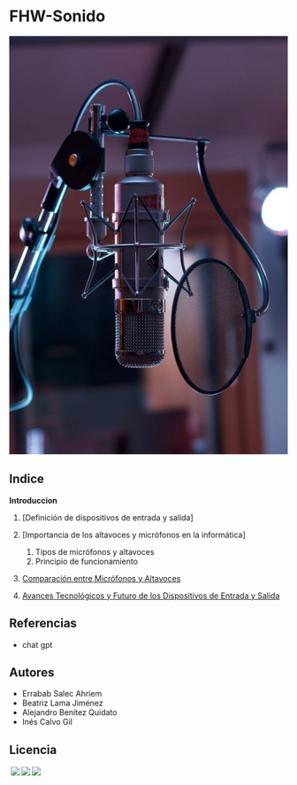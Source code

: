 # FHW-Sonido
![portada](img/portada.jpeg)

## Indice
 **Introduccion**
   1. [Definición de dispositivos de entrada y salida] 
   2. [Importancia de los altavoces y micrófonos en la informática] <!-- HACER QUE PARTICIPEN-->
      1. Tipos de micrófonos y altavoces
      2. Principio de funcionamiento
   3. [Comparación entre Micrófonos y Altavoces](3.md)
    
   4. [Avances Tecnológicos y Futuro de los Dispositivos de Entrada y Salida](4.md)


 

## Referencias
   * chat gpt
## Autores 

  * Errabab Salec Ahriem
  * Beatriz Lama Jiménez 
  *  Alejandro Benítez Quidato
  * Inés Calvo Gil 
## Licencia
<p xmlns:cc="http://creativecommons.org/ns#" > <a href="http://creativecommons.org/licenses/by-nc/4.0/?ref=chooser-v1" target="_blank" rel="license noopener noreferrer" style="display:inline-block;"><img style="height:22px!important;margin-left:3px;vertical-align:text-bottom;" src="https://mirrors.creativecommons.org/presskit/icons/cc.svg?ref=chooser-v1"><img style="height:22px!important;margin-left:3px;vertical-align:text-bottom;" src="https://mirrors.creativecommons.org/presskit/icons/by.svg?ref=chooser-v1"><img style="height:22px!important;margin-left:3px;vertical-align:text-bottom;" src="https://mirrors.creativecommons.org/presskit/icons/nc.svg?ref=chooser-v1"></a></p>
